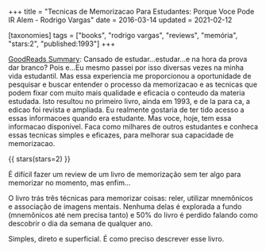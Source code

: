 +++
title = "Tecnicas de Memorizacao Para Estudantes: Porque Voce Pode IR Alem - Rodrigo Vargas"
date = 2016-03-14
updated = 2021-02-12

[taxonomies]
tags = ["books", "rodrigo vargas", "reviews", "memória", "stars:2",
"published:1993"]
+++

[GoodReads Summary](https://www.goodreads.com/book/show/38092282-tecnicas-de-memorizacao-para-estudantes):
Cansado de estudar...estudar...e na hora da prova dar branco? Pois e...Eu
mesmo passei por isso diversas vezes na minha vida estudantil. Mas essa
experiencia me proporcionou a oportunidade de pesquisar e buscar entender o
processo da memorizacao e as tecnicas que podem fixar com muito mais qualidade
e eficacia o conteudo da materia estudada. Isto resultou no primeiro livro,
ainda em 1993, e de la para ca, a edicao foi revista e ampliada. Eu realmente
gostaria de ter tido acesso a essas informacoes quando era estudante. Mas
voce, hoje, tem essa informacao disponivel. Faca como milhares de outros
estudantes e conheca essas tecnicas simples e eficazes, para melhorar sua
capacidade de memorizacao.

<!-- more -->

{{ stars(stars=2) }}

É difícil fazer um review de um livro de memorização sem ter algo para
memorizar no momento, mas enfim...

O livro trás três técnicas para memorizar coisas: reler, utilizar mnemônicos e
associação de imagens mentais. Nenhuma delas é explorada a fundo (mnemônicos
até nem precisa tanto) e 50% do livro é perdido falando como descobrir o dia
da semana de qualquer ano.

Simples, direto e superficial. É como preciso descrever esse livro.

<!-- 
vim:spelllang=pt:
-->
